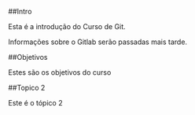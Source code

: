 ##Intro

Esta é a introdução do Curso de Git.

Informações sobre o Gitlab serão passadas mais tarde.

##Objetivos 

Estes são os objetivos do curso


##Topico 2

Este é o tópico 2

